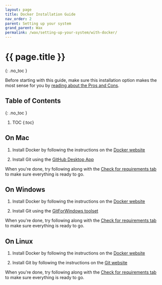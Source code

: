 ```yaml
---
layout: page
title: Docker Installation Guide
nav_order: 2
parent: Setting up your system
grand_parent: Wax
permalink: /wax/setting-up-your-system/with-docker/
---
```

# {{ page.title }}
{: .no_toc }

Before starting with this guide, make sure this installation option makes the most sense for you by [reading about the Pros and Cons](../#guides).

## Table of Contents
{: .no_toc }

1. TOC
{:toc}


## On Mac

1. Install Docker by following the instructions on the [Docker website](https://docs.docker.com/docker-for-mac/install/)

2. Install Git using the [GitHub Desktop App](https://desktop.github.com/)

When you're done, try following along with the [Check for requirements tab](../#docker-install-checks) to make sure everything is ready to go.


## On Windows

1. Install Docker by following the instructions on the [Docker website](https://docs.docker.com/docker-for-windows/install/)

2. Install Git using the [GitForWindows toolset](https://gitforwindows.org/)

When you're done, try following along with the [Check for requirements tab](../#docker-install-checks) to make sure everything is ready to go.

## On Linux

1. Install Docker by following the instructions on the [Docker website](https://docs.docker.com/engine/install/)

2. Install Git by following the instructions on the [Git website](https://git-scm.com/book/en/v2/Getting-Started-Installing-Git)

When you're done, try following along with the [Check for requirements tab](../#docker-install-checks) to make sure everything is ready to go.
